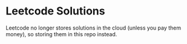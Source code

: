 # Leetcode Solutions

Leetcode no longer stores solutions in the cloud (unless you pay them money), so 
storing them in this repo instead.
